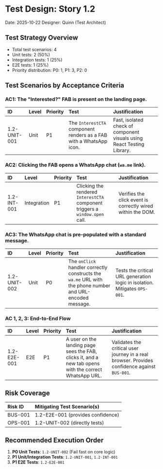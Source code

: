 # Test Design: Story 1.2

Date: 2025-10-22
Designer: Quinn (Test Architect)

## Test Strategy Overview

- Total test scenarios: 4
- Unit tests: 2 (50%)
- Integration tests: 1 (25%)
- E2E tests: 1 (25%)
- Priority distribution: P0: 1, P1: 3, P2: 0

## Test Scenarios by Acceptance Criteria

### AC1: The "Interested?" FAB is present on the landing page.

| ID           | Level | Priority | Test                                                               | Justification                                                          |
| :----------- | :---- | :------- | :----------------------------------------------------------------- | :--------------------------------------------------------------------- |
| 1.2-UNIT-001 | Unit  | P1       | The `InterestCTA` component renders as a FAB with a WhatsApp icon. | Fast, isolated check of component visuals using React Testing Library. |

### AC2: Clicking the FAB opens a WhatsApp chat (`wa.me` link).

| ID          | Level       | Priority | Test                                                                         | Justification                                               |
| :---------- | :---------- | :------- | :--------------------------------------------------------------------------- | :---------------------------------------------------------- |
| 1.2-INT-001 | Integration | P1       | Clicking the rendered `InterestCTA` component triggers a `window.open` call. | Verifies the click event is correctly wired within the DOM. |

### AC3: The WhatsApp chat is pre-populated with a standard message.

| ID           | Level | Priority | Test                                                                                                      | Justification                                                              |
| :----------- | :---- | :------- | :-------------------------------------------------------------------------------------------------------- | :------------------------------------------------------------------------- |
| 1.2-UNIT-002 | Unit  | P0       | The `onClick` handler correctly constructs the `wa.me` URL with the phone number and URL-encoded message. | Tests the critical URL generation logic in isolation. Mitigates `OPS-001`. |

### AC 1, 2, 3: End-to-End Flow

| ID          | Level | Priority | Test                                                                                                   | Justification                                                                                 |
| :---------- | :---- | :------- | :----------------------------------------------------------------------------------------------------- | :-------------------------------------------------------------------------------------------- |
| 1.2-E2E-001 | E2E   | P1       | A user on the landing page sees the FAB, clicks it, and a new tab opens with the correct WhatsApp URL. | Validates the critical user journey in a real browser. Provides confidence against `BUS-001`. |

## Risk Coverage

| Risk ID | Mitigating Test Scenario(s)       |
| :------ | :-------------------------------- |
| BUS-001 | 1.2-E2E-001 (provides confidence) |
| OPS-001 | 1.2-UNIT-002 (directly tests)     |

## Recommended Execution Order

1.  **P0 Unit Tests**: `1.2-UNIT-002` (Fail fast on core logic)
2.  **P1 Unit/Integration Tests**: `1.2-UNIT-001`, `1.2-INT-001`
3.  **P1 E2E Tests**: `1.2-E2E-001`
